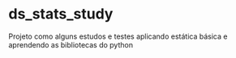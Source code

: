# ds_stats_study
Projeto como alguns estudos e testes aplicando estática básica e aprendendo as bibliotecas do python
